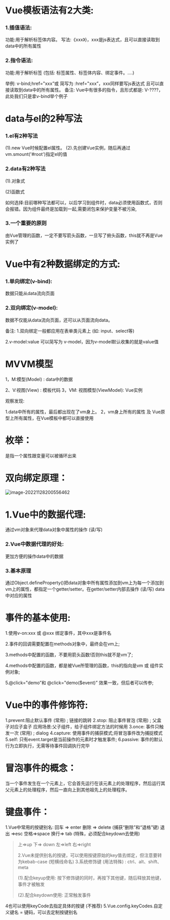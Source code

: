 # Vue模板语法有2大类:

### 1.插值语法:

功能:用于解析标签体内容。
写法:《xxx》}，xxx是js表达式，且可以直接读取到data中的所有属性

### 2.指令语法:

功能:用于解析标签 (包括: 标签属性、标签体内容、绑定事件。....)

举例: v-bind;href="xxx”或 简写为 :href="xxx”，xxx同样要写js表达式
且可以直接读取到data中的所有属性。
备注: Vue中有很多的指令，且形式都是: V-????，此处我们只是拿v-bind举个例子

# data与el的2种写法

### 1.el有2种写法

(1).new Vue时候配置el属性。
(2).先创建Vue实例，随后再通过vm.smount('#root')指定el的值

### 2.data有2种写法

(1).对象式

(2)函数式

如何选择:目前哪种写法都可以，以后学习到组件时，data必须使用函数式，否则会报错。因为组件最终是加载到一起,需要闭包来保护变量不被污染,

### 3.一个重要的原则

由Vue管理的函数，一定不要写箭头函数，一旦写了俯头函数，this就不再是Vue实例了

# Vue中有2种数据绑定的方式:

### 1.单向绑定(v-bind): 

数据只能从data流向页面

### 2.双向绑定(v-model):

 数据不仅能从data流向页面，还可以从页面流向data。

备注:
1.双向绑定一般都应用在表单类元素上 (如: input、select等)

2.v-model:value 可以简写为 v-model，因为v-model默认收集的就是value值

# MVVM模型

1，M:模型(Model) : data中的数据

2、V:视图(View) : 模板代码
3，VM: 视图模型(ViewModel): Vue实例

观察发现:

1.data中所有的属性，最后都出现在了vm身上。
2，vm身上所有的属性 及 Vue原型上所有属性，在Vue模板中都可以直接使用

# 枚举：

是指一个属性跟变量可以被循环出来

# 双向绑定原理：

![image-20221128200556462](C:\Users\Administrator\AppData\Roaming\Typora\typora-user-images\image-20221128200556462.png)

# 1.Vue中的数据代理:

通过vm对象来代理data对象中属性的操作 (读/写)

### 2.Vue中数据代理的好处:

更加方便的操作data中的数据

### 3.基本原理

通过Object.defineProperty()把data对象中所有属性添加到vm上为每一个添加到vm上的属性，都指定一个getter/setter。在getter/setter内部去操作 (读/写) data中对应的属性

# 事件的基本使用:

1.使用v-on:xxx 或 @xxx 绑定事件，其中xxx是事件名

2.事件的回调需要配置在methods对象中，最终会在vm上;

3.methods中配置的函数，不要用箭头函数!否则this就不是vm了;

4.methods中配置的函数，都是被Vue所管理的函数，this的指向是vm 或 组件实例对象;

5.@click="demo”和 @click="demo($event)” 效果一致，但后者可以传参;

# Vue中的事件修饰符:

1.prevent:阻止默认事件 (常用) ;
链接的跳转
2.stop: 阻止事件冒泡 (常用) ;
父盒子对应子盒子
应用场景:父子组件，给子组件绑定方法的时候用
3.once: 事件只触发一次 (常用) ;
dialog
4.capture: 使用事件的捕获模式;将冒泡事件改为捕捉模式
5.self: 只有event.target是当前操作的元素时才触发事件;
6.passive: 事件的默认行为立即执行，无需等待事件回调执行完毕

# 冒泡事件的概念：

当一个事件发生在一个元素上，它会首先运行在该元素上的处理程序，然后运行其父元素上的处理程序，然后一直向上到其他祖先上的处理程序。

# 键盘事件：

1.Vue中常用的按键别名:
回车 => enter
删除 => delete (捕获“删除”和“退格”键)
退出 =>esc
空格=>space
换行=> tab (特殊，必须配合keydown去使用)

> 上=>up
> 下=> down
> 左=>left
> 右=>right
>
> 2.Vue未提供别名的按键，可以使用按键原始的key值去绑定，但注意要转为kebab-case (短横线命名)
> 3.系统修饰键 (用法特殊) : ctrl、alt、shift、meta
>
> (1).配合keyup使用: 按下修饰键的同时，再按下其他键，随后释放其他键，事件才被触发
>
> (2).配合keydown使用: 正常触发事件

4也可以使用keyCode去指定具体的按键 (不推荐)
5.Vue.config.keyCodes.自定义键名 = 键码，可以去定制按键别名